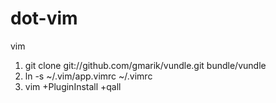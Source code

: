 # dot-vim
vim

  1. git clone git://github.com/gmarik/vundle.git bundle/vundle
  2. ln -s ~/.vim/app.vimrc ~/.vimrc
  3.  vim +PluginInstall +qall
